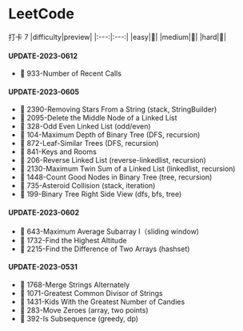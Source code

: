 # LeetCode
打卡 7
|difficulty|preview|
|:---:|:---:|
|easy|:small_blue_diamond:|
|medium|:small_orange_diamond:|
|hard|:small_red_triangle:|

#### UPDATE-2023-0612
- :small_blue_diamond: 933-Number of Recent Calls

#### UPDATE-2023-0605
- :small_orange_diamond: 2390-Removing Stars From a String (stack, StringBuilder)
- :small_orange_diamond: 2095-Delete the Middle Node of a Linked List
- :small_orange_diamond: 328-Odd Even Linked List (odd/even)
- :small_blue_diamond: 104-Maximum Depth of Binary Tree (DFS, recursion)
- :small_blue_diamond: 872-Leaf-Similar Trees (DFS, recursion)
- :small_orange_diamond: 841-Keys and Rooms
- :small_blue_diamond: 206-Reverse Linked List (reverse-linkedlist, recursion)
- :small_orange_diamond: 2130-Maximum Twin Sum of a Linked List (linkedlist, recursion)
- :small_orange_diamond: 1448-Count Good Nodes in Binary Tree (tree, recursion)
- :small_orange_diamond: 735-Asteroid Collision (stack, iteration)
- :small_orange_diamond: 199-Binary Tree Right Side View (dfs, bfs, tree)

#### UPDATE-2023-0602
- :small_blue_diamond: 643-Maximum Average Subarray I（sliding window)
- :small_blue_diamond: 1732-Find the Highest Altitude
- :small_blue_diamond: 2215-Find the Difference of Two Arrays (hashset)

#### UPDATE-2023-0531
- :small_blue_diamond: 1768-Merge Strings Alternately 
- :small_blue_diamond: 1071-Greatest Common Divisor of Strings 
- :small_blue_diamond: 1431-Kids With the Greatest Number of Candies
- :small_blue_diamond: 283-Move Zeroes (array, two points)
- :small_blue_diamond: 392-Is Subsequence (greedy, dp)



